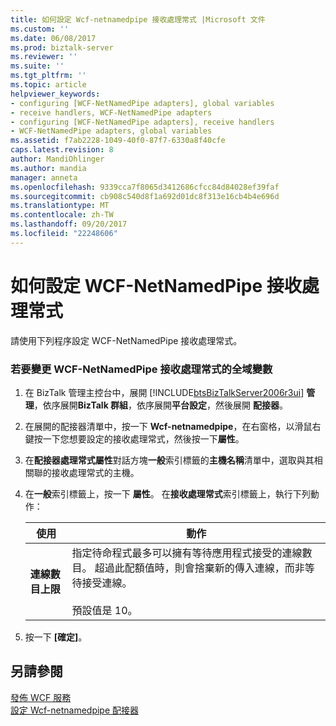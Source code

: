 ```yaml
---
title: 如何設定 Wcf-netnamedpipe 接收處理常式 |Microsoft 文件
ms.custom: ''
ms.date: 06/08/2017
ms.prod: biztalk-server
ms.reviewer: ''
ms.suite: ''
ms.tgt_pltfrm: ''
ms.topic: article
helpviewer_keywords:
- configuring [WCF-NetNamedPipe adapters], global variables
- receive handlers, WCF-NetNamedPipe adapters
- configuring [WCF-NetNamedPipe adapters], receive handlers
- WCF-NetNamedPipe adapters, global variables
ms.assetid: f7ab2228-1049-40f0-87f7-6330a8f40cfe
caps.latest.revision: 8
author: MandiOhlinger
ms.author: mandia
manager: anneta
ms.openlocfilehash: 9339cca7f8065d3412686cfcc84d84028ef39faf
ms.sourcegitcommit: cb908c540d8f1a692d01dc8f313e16cb4b4e696d
ms.translationtype: MT
ms.contentlocale: zh-TW
ms.lasthandoff: 09/20/2017
ms.locfileid: "22248606"
---
```

# <a name="how-to-configure-a-wcf-netnamedpipe-receive-handler"></a>如何設定 WCF-NetNamedPipe 接收處理常式
請使用下列程序設定 WCF-NetNamedPipe 接收處理常式。  
  
### <a name="to-change-global-variables-for-a-wcf-netnamedpipe-receive-handler"></a>若要變更 WCF-NetNamedPipe 接收處理常式的全域變數  
  
1.  在 BizTalk 管理主控台中，展開  [!INCLUDE[btsBizTalkServer2006r3ui](../includes/btsbiztalkserver2006r3ui-md.md)] **管理**，依序展開**BizTalk 群組**，依序展開**平台設定**，然後展開  **配接器**。  
  
2.  在展開的配接器清單中，按一下  **Wcf-netnamedpipe**，在右窗格，以滑鼠右鍵按一下您想要設定的接收處理常式，然後按一下**屬性**。  
  
3.  在**配接器處理常式屬性**對話方塊**一般**索引標籤的**主機名稱**清單中，選取與其相關聯的接收處理常式的主機。  
  
4.  在**一般**索引標籤上，按一下 **屬性**。 在**接收處理常式**索引標籤上，執行下列動作：  
  
    |使用|動作|  
    |--------------|----------------|  
    |**連線數目上限**|指定待命程式最多可以擁有等待應用程式接受的連線數目。 超過此配額值時，則會捨棄新的傳入連線，而非等待接受連線。<br /><br /> 預設值是 10。|  
  
5.  按一下 **[確定]**。  
  
## <a name="see-also"></a>另請參閱  
 [發佈 WCF 服務](../core/publishing-wcf-services.md)   
 [設定 Wcf-netnamedpipe 配接器](../core/configuring-the-wcf-netnamedpipe-adapter.md)
